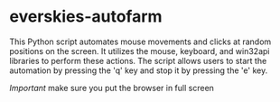 # everskies-autofarm
This Python script automates mouse movements and clicks at random positions on the screen. It utilizes the mouse, keyboard, and win32api libraries to perform these actions. The script allows users to start the automation by pressing the 'q' key and stop it by pressing the 'e' key.

*Important* make sure you put the browser in full screen
